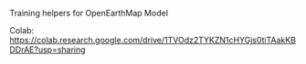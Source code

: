 Training helpers for OpenEarthMap Model
  
Colab: https://colab.research.google.com/drive/1TVOdz2TYKZN1cHYGjs0tiTAakKBDDrAE?usp=sharing
